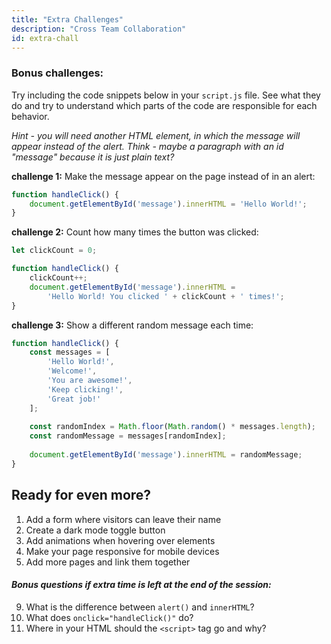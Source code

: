 ```yaml
---
title: "Extra Challenges"
description: "Cross Team Collaboration"
id: extra-chall
---
```


### Bonus challenges:

Try including the code snippets below in your `script.js` file. See what they do and try to understand which parts of the code are responsible for each behavior.    
  

*Hint - you will need another HTML element, in which the message will appear instead of the alert. Think - maybe a paragraph with an id "message" because it is just plain text?*

**challenge 1:**
Make the message appear on the page instead of in an alert:
```javascript
function handleClick() {
    document.getElementById('message').innerHTML = 'Hello World!';
}
```

**challenge 2:**
Count how many times the button was clicked:
```javascript
let clickCount = 0;

function handleClick() {
    clickCount++;
    document.getElementById('message').innerHTML = 
        'Hello World! You clicked ' + clickCount + ' times!';
}
```

**challenge 3:**
Show a different random message each time:
```javascript
function handleClick() {
    const messages = [
        'Hello World!',
        'Welcome!',
        'You are awesome!',
        'Keep clicking!',
        'Great job!'
    ];
    
    const randomIndex = Math.floor(Math.random() * messages.length);
    const randomMessage = messages[randomIndex];
    
    document.getElementById('message').innerHTML = randomMessage;
}
```

## Ready for even more?

1. Add a form where visitors can leave their name
2. Create a dark mode toggle button
3. Add animations when hovering over elements
4. Make your page responsive for mobile devices
5. Add more pages and link them together

#### _Bonus questions if extra time is left at the end of the session:_

9. What is the difference between `alert()` and `innerHTML`?
10. What does `onclick="handleClick()"` do?
11. Where in your HTML should the `<script>` tag go and why?